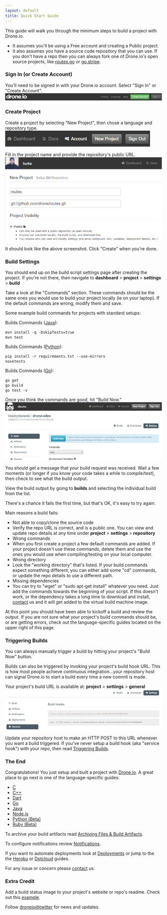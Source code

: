 ```yaml
---
layout: default
title: Quick Start Guide
---
```


This guide will walk you through the minimum steps to build a project with Drone.io.  

* It assumes you'll be using a Free account and creating a Public project.  
* It also assumes you have a source code repository that you can use.  If you don't have a repo then you can always fork one of Drone.io's open source projects, like [routes.go](https://github.com/drone/routes) or [go.stripe](https://github.com/drone/go.stripe).

### Sign In (or Create Account)

You'll need to be signed in with your Drone.io account.  Select "Sign In" or "Create Account".
![Create Account](img/quickstart-account.png)

### Create Project

Create a project by selecting "New Project", then chose a language and repository type.
![Sign-In](img/new-project.png)

Fill in the project name and provide the repository's public URL.
![New Project](img/quickstart-newproject.png)

It should look like the above screenshot.  Click "Create" when you're done.

### Build Settings

You should end up on the build script settings page after creating the project.  If you're not there, then navigate to **dashboard** > **project** > **settings** > **build**

Take a look at the "Commands" section.  These commands should be the same ones you would use to build your project locally (ie on your laptop).  If the default commands are wrong, modify them and save.

Some example build commands for projects with standard setups:

Builds Commands ([Java](/java.html)):

```
mvn install -q -DskipTests=true
mvn test
```

Builds Commands ([Python](/python.html)):

```
pip install -r requirements.txt --use-mirrors
nosetests
```

Builds Commands ([Go](/golang.html)):

```
go get
go build
go test -v
```

Once you think the commands are good, hit "Build Now."
![Manual Build Now](img/trigger-now.png)

You should get a message that your build request was received.  Wait a few moments (or longer if you know your code takes a while to compile/test), then check to see what the build output.

View the build output by going to **builds** and selecting the individual build from the list.

There's a chance it fails the first time, but that's OK, it's easy to try again.

Main reasons a build fails:

* Not able to copy/clone the source code
 * Verify the repo URL is correct, and is a public one.  You can view and update repo details at any time under **project** > **settings** > **repository**
* Wrong commands
 * When you first create a project a few default commands are added.  If your project doesn't use these commands, delete them and use the ones you would use when compiling/testing on your local computer.
* Wrong directory
 * Look the "working directory" that's listed.  If your build commands expect something different, you can either add some "cd" commands, or update the repo details to use a different path.
* Missing dependencies
 * You can try to "wget" or "sudo apt-get install" whatever you need.  Just add the commands towards the beginning of your script.  If this doesn't work, or the dependency takes a long time to download and install,  [contact](/contact.html) us and it will get added to the virtual build machine image.
 
At this point you should have been able to kickoff a build and review the output.  If you are not sure what your project's build commands should be, or are getting errors, check out the language-specific guides located on the upper right of this page.  

### Triggering Builds

You can always manually trigger a build by hitting your project's "Build Now" button.

Builds can also be triggered by invoking your project's build hook URL.  This is how most people achieve continuous integration...your repository host can signal Drone.io to start a build every time a new commit is made.

Your project's build URL is available at: **project** > **settings** > **general**
![Manual Build Curl](img/trigger-curl.png)

Update your repository host to make an HTTP POST to this URL whenever you want a build triggered.  If you've never setup a build hook (aka "service hook") with your repo, then read [Triggering Builds](/triggers.html#hook).

### The End

Congratulations! You just setup and built a project with [Drone.io](https://drone.io). A great place to go next is one of the language-specific guides:

* [C](/c.html)
* [C++](/cpp.html)
* [Dart](/dart.html)
* [Go](/golang.html)
* [Java](/java.html)
* [Node.js](/node.html)
* [Python (Beta)](/python.html)
* [Ruby (Beta)](/ruby.html)

To archive your build artifacts read [Archiving Files & Build Artifacts](/artifacts.html).

To configure notifications review [Notifications](/notifications.html).

If you want to automate deployments look at [Deployments](/deployment.html) or jump to the the [Heroku](/heroku.html) or [Dotcloud](/dotcloud.html) guides.

For any issue or concern please [contact](/contact.html) us.

### Extra Credit

Add a build status image to your project's website or repo's readme. Check out this <a href="https://github.com/drone/routes#readme" target="_blank">example</a>.

Follow [droneio@twitter](https://twitter.com/droneio) for news and updates.

